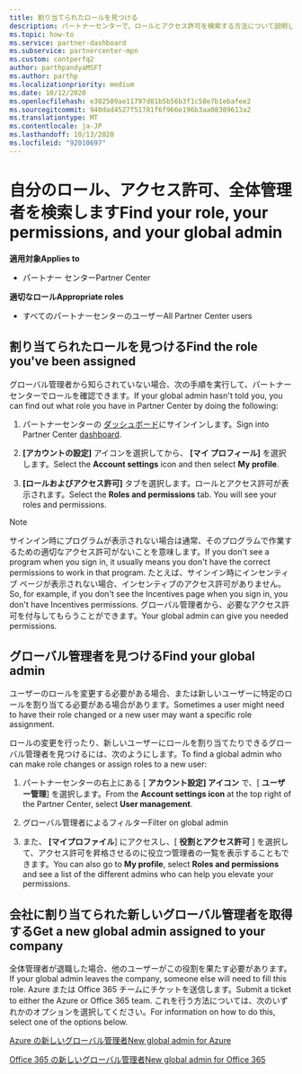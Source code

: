 ```yaml
---
title: 割り当てられたロールを見つける
description: パートナーセンターで、ロールとアクセス許可を検索する方法について説明します。
ms.topic: how-to
ms.service: partner-dashboard
ms.subservice: partnercenter-mpn
ms.custom: contperfq2
author: parthpandyaMSFT
ms.author: parthp
ms.localizationpriority: medium
ms.date: 10/12/2020
ms.openlocfilehash: e382509ae11797d81b5b56b3f1c58e7b1ebafee2
ms.sourcegitcommit: 940dad4527f51781f6f966e196b3aa08389613a2
ms.translationtype: MT
ms.contentlocale: ja-JP
ms.lasthandoff: 10/13/2020
ms.locfileid: "92010697"
---
```

# <a name="find-your-role-your-permissions-and-your-global-admin"></a><span data-ttu-id="c2af1-103">自分のロール、アクセス許可、全体管理者を検索します</span><span class="sxs-lookup"><span data-stu-id="c2af1-103">Find your role, your permissions, and your global admin</span></span>

<span data-ttu-id="c2af1-104">**適用対象**</span><span class="sxs-lookup"><span data-stu-id="c2af1-104">**Applies to**</span></span>
- <span data-ttu-id="c2af1-105">パートナー センター</span><span class="sxs-lookup"><span data-stu-id="c2af1-105">Partner Center</span></span>

<span data-ttu-id="c2af1-106">**適切なロール**</span><span class="sxs-lookup"><span data-stu-id="c2af1-106">**Appropriate roles**</span></span>

- <span data-ttu-id="c2af1-107">すべてのパートナーセンターのユーザー</span><span class="sxs-lookup"><span data-stu-id="c2af1-107">All Partner Center users</span></span>

## <a name="find-the-role-youve-been-assigned"></a><span data-ttu-id="c2af1-108">割り当てられたロールを見つける</span><span class="sxs-lookup"><span data-stu-id="c2af1-108">Find the role you've been assigned</span></span>

<span data-ttu-id="c2af1-109">グローバル管理者から知らされていない場合、次の手順を実行して、パートナー センターでロールを確認できます。</span><span class="sxs-lookup"><span data-stu-id="c2af1-109">If your global admin hasn't told you, you can find out what role you have in Partner Center by doing the following:</span></span>

1. <span data-ttu-id="c2af1-110">パートナーセンターの [ダッシュボード](https://partner.microsoft.com/dashboard/home)にサインインします。</span><span class="sxs-lookup"><span data-stu-id="c2af1-110">Sign into Partner Center [dashboard](https://partner.microsoft.com/dashboard/home).</span></span>

1. <span data-ttu-id="c2af1-111">**[アカウントの設定]** アイコンを選択してから、 **[マイ プロフィール]** を選択します。</span><span class="sxs-lookup"><span data-stu-id="c2af1-111">Select the **Account settings** icon and then select **My profile**.</span></span>
 
1. <span data-ttu-id="c2af1-112">**[ロールおよびアクセス許可]** タブを選択します。ロールとアクセス許可が表示されます。</span><span class="sxs-lookup"><span data-stu-id="c2af1-112">Select the **Roles and permissions** tab. You will see your roles and permissions.</span></span>
 
>[!Note]
><span data-ttu-id="c2af1-113">サインイン時にプログラムが表示されない場合は通常、そのプログラムで作業するための適切なアクセス許可がないことを意味します。</span><span class="sxs-lookup"><span data-stu-id="c2af1-113">If you don't see a program when you sign in, it usually means you don't have the correct permissions to work in that program.</span></span> <span data-ttu-id="c2af1-114">たとえば、サインイン時にインセンティブ ページが表示されない場合、インセンティブのアクセス許可がありません。</span><span class="sxs-lookup"><span data-stu-id="c2af1-114">So, for example, if you don't see the Incentives page when you sign in, you don't have Incentives permissions.</span></span> <span data-ttu-id="c2af1-115">グローバル管理者から、必要なアクセス許可を付与してもらうことができます。</span><span class="sxs-lookup"><span data-stu-id="c2af1-115">Your global admin can give you needed permissions.</span></span>

## <a name="find-your-global-admin"></a><span data-ttu-id="c2af1-116">グローバル管理者を見つける</span><span class="sxs-lookup"><span data-stu-id="c2af1-116">Find your global admin</span></span>

<span data-ttu-id="c2af1-117">ユーザーのロールを変更する必要がある場合、または新しいユーザーに特定のロールを割り当てる必要がある場合があります。</span><span class="sxs-lookup"><span data-stu-id="c2af1-117">Sometimes a user might need to have their role changed or a new user may want a specific role assignment.</span></span>

<span data-ttu-id="c2af1-118">ロールの変更を行ったり、新しいユーザーにロールを割り当てたりできるグローバル管理者を見つけるには、次のようにします。</span><span class="sxs-lookup"><span data-stu-id="c2af1-118">To find a global admin who can make role changes or assign roles to a new user:</span></span> 

1. <span data-ttu-id="c2af1-119">パートナーセンターの右上にある [ **アカウント設定] アイコン** で、[ **ユーザー管理**] を選択します。</span><span class="sxs-lookup"><span data-stu-id="c2af1-119">From the **Account settings icon** at the top right of the Partner Center, select **User management**.</span></span>

1. <span data-ttu-id="c2af1-120">グローバル管理者によるフィルター</span><span class="sxs-lookup"><span data-stu-id="c2af1-120">Filter on global admin</span></span>

1. <span data-ttu-id="c2af1-121">また、 **[マイプロファイル**] にアクセスし、[ **役割とアクセス許可** ] を選択して、アクセス許可を昇格させるのに役立つ管理者の一覧を表示することもできます。</span><span class="sxs-lookup"><span data-stu-id="c2af1-121">You can also go to **My profile**, select **Roles and permissions** and see a list of the different admins who can help you elevate your permissions.</span></span> 


## <a name="get-a-new-global-admin-assigned-to-your-company"></a><span data-ttu-id="c2af1-122">会社に割り当てられた新しいグローバル管理者を取得する</span><span class="sxs-lookup"><span data-stu-id="c2af1-122">Get a new global admin assigned to your company</span></span>

<span data-ttu-id="c2af1-123">全体管理者が退職した場合、他のユーザーがこの役割を果たす必要があります。</span><span class="sxs-lookup"><span data-stu-id="c2af1-123">If your global admin leaves the company, someone else will need to fill this role.</span></span> <span data-ttu-id="c2af1-124">Azure または Office 365 チームにチケットを送信します。</span><span class="sxs-lookup"><span data-stu-id="c2af1-124">Submit a ticket to either the Azure or Office 365 team.</span></span> <span data-ttu-id="c2af1-125">これを行う方法については、次のいずれかのオプションを選択してください。</span><span class="sxs-lookup"><span data-stu-id="c2af1-125">For information on how to do this, select one of the options below.</span></span>

[<span data-ttu-id="c2af1-126">Azure の新しいグローバル管理者</span><span class="sxs-lookup"><span data-stu-id="c2af1-126">New global admin for Azure</span></span>](https://support.microsoft.com/help/4505981/what-to-do-if-the-only-admin-for-your-mpn-program-has-left-the-company)

[<span data-ttu-id="c2af1-127">Office 365 の新しいグローバル管理者</span><span class="sxs-lookup"><span data-stu-id="c2af1-127">New global admin for Office 365</span></span>](https://admin.microsoft.com/)

